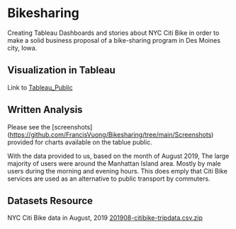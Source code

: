 # Bikesharing

Creating Tableau Dashboards and stories about NYC Citi Bike in order to make a solid business proposal of a bike-sharing program in Des Moines city, Iowa.

## Visualization in Tableau

Link to [Tableau_Public](https://public.tableau.com/app/profile/francis.vuong/viz/NYCCitiBikeAnalysis_16448109252870/Story1?publish=yes)

## Written Analysis

Please see the [screenshots] (https://github.com/FrancisVuong/Bikesharing/tree/main/Screenshots) provided for charts available on the tablue public.

With the data provided to us, based on the month of August 2019, The large majority of users were around the Manhattan Island area. Mostly by male users during the morning and evening hours. This does emply that Citi Bike services are used as an alternative to public transport by commuters.

## Datasets Resource

NYC Citi Bike data in August, 2019
[201908-citibike-tripdata.csv.zip](https://www.citibikenyc.com/system-data)





